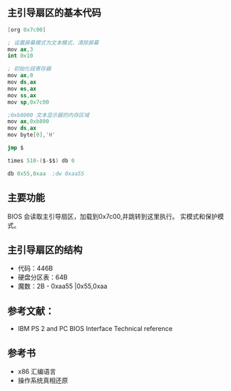 ## 主引导扇区的基本代码

```s
[org 0x7c00]

; 设置屏幕模式为文本模式，清除屏幕
mov ax,3
int 0x10

; 初始化段寄存器
mov ax,0
mov ds,ax
mov es,ax
mov ss,ax
mov sp,0x7c00

;0xb8000 文本显示器的内存区域
mov ax,0xb800
mov ds,ax
mov byte[0],'H'

jmp $

times 510-($-$$) db 0

db 0x55,0xaa  ;dw 0xaa55
```
## 主要功能
BIOS 会读取主引导扇区，加载到0x7c00,并跳转到这里执行。
实模式和保护模式。

## 主引导扇区的结构

- 代码：446B
- 硬盘分区表：64B
- 魔数：2B - 0xaa55 |0x55,0xaa


## 参考文献：
- IBM PS 2 and PC BIOS Interface Technical reference

## 参考书
- x86 汇编语言
- 操作系统真相还原